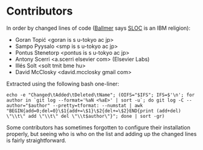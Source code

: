 # Contributors #

In order by changed lines of code ([Ballmer][ballmer] says [SLOC][sloc]
    is an IBM religion):

[ballmer]:  http://en.wikipedia.org/wiki/Steve_Ballmer
[sloc]:     http://en.wikipedia.org/wiki/Source_lines_of_code

* Goran Topić       &lt;goran is s u-tokyo ac jp&gt;
* Sampo Pyysalo     &lt;smp is s u-tokyo ac jp&gt;
* Pontus Stenetorp  &lt;pontus is s u-tokyo ac jp&gt;
* Antony Scerri     &lt;a.scerri elsevier com&gt; (Elsevier Labs)
* Illés Solt        &lt;solt tmit bme hu&gt;
* David McClosky    &lt;david.mcclosky gmail com&gt;

Extracted using the following bash one-liner:

    echo -e "Changed\tAdded\tDeleted\tName"; (OIFS="$IFS"; IFS=$'\n'; for author in `git log --format='%aN <%aE>' | sort -u`; do git log -C --author="$author" --pretty=tformat: --numstat | awk "BEGIN{add=0;del=0}\$1{add+=\$1}\$2{del+=\$2}END{print (add+del) \"\\t\" add \"\\t\" del \"\\t$author\"}"; done | sort -gr)

Some contributors has sometimes forgotten to configure their installation
properly, but seeing who is who on the list and adding up the changed lines is
fairly straightforward.
